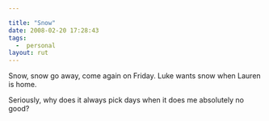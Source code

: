 ```yaml
---

title: "Snow"
date: 2008-02-20 17:28:43
tags:
  -  personal
layout: rut
---
```


Snow, snow go away, come again on Friday.  Luke wants snow when Lauren is home. 

Seriously, why does it always pick days when it does me absolutely no good? 

